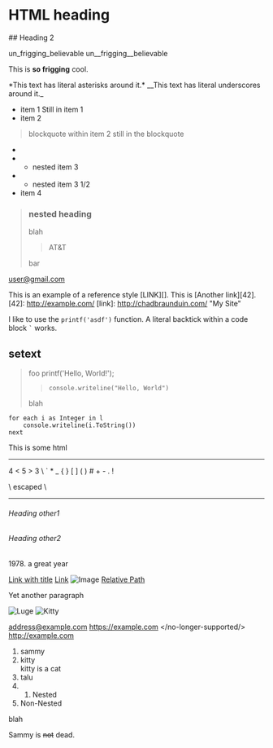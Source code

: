 <h1>HTML heading</h1>
## Heading 2

un_frigging_believable
un__frigging__believable

This is **so
frigging** cool.

\*This text has literal asterisks around it.\*
\_\_This text has literal underscores around it.\_

* item 1
Still in item 1
* item 2
> blockquote within item 2
> still in the blockquote
* 
* * nested item 3
* * nested item 3 1/2
* item 4

> ### nested heading
> 
> blah
> 
> > AT&T
> 
> bar

<user@gmail.com>

This is an example of a reference style [LINK][].
This is [Another link][42].
[42]: http://example.com/
[link]: http://chadbraunduin.com/ "My Site"

I like to use the `printf('asdf')` function.
A literal backtick within a code block `` ` `` works.

setext
---

> foo
>     printf('Hello, World!');
> >     console.writeline("Hello, World")
> 
> blah

    for each i as Integer in l
		console.writeline(i.ToString())
    next

<div>
This is some html
</div>

<hr />
4 < 5 > 3 \ ` * _ { } [ ] ( ) # + - . !

\\ escaped \\

___

###### Heading other1 #
###### Heading other2

1978\. a great year

[Link with title](http://example.com "Example")
[Link](http://example.com)
![Image](http://example.com/sammy.jpg)
[Relative Path](/example)

Yet another paragraph

![Luge](/path/to/cat/pic.jpg)
![Kitty](/path/to/cat/pic.jpg "Sammy the cat")

<address@example.com>
<https://example.com>
</no-longer-supported/>
<http://example.com>

1. sammy
12. kitty
    <div class="foo">
	kitty is a cat
	</div>
1. talu
1. 1. Nested
1. Non-Nested

blah

Sammy is ~~not~~ dead.
